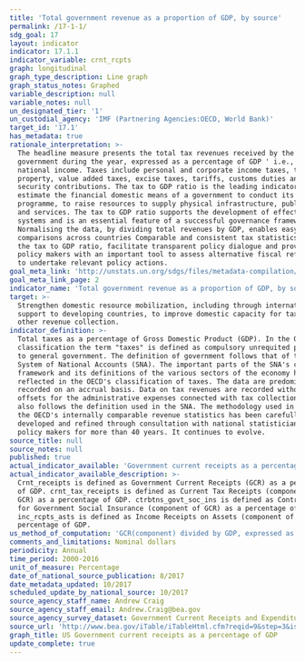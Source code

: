 ```yaml
---
title: 'Total government revenue as a proportion of GDP, by source'
permalink: /17-1-1/
sdg_goal: 17
layout: indicator
indicator: 17.1.1
indicator_variable: crnt_rcpts
graph: longitudinal
graph_type_description: Line graph
graph_status_notes: Graphed
variable_description: null
variable_notes: null
un_designated_tier: '1'
un_custodial_agency: 'IMF (Partnering Agencies:OECD, World Bank)'
target_id: '17.1'
has_metadata: true
rationale_interpretation: >-
  The headline measure presents the total tax revenues received by the national
  government during the year, expressed as a percentage of GDP ' i.e., total
  national income. Taxes include personal and corporate income taxes, taxes on
  property, value added taxes, excise taxes, tariffs, customs duties and social
  security contributions. The tax to GDP ratio is the leading indicator to
  estimate the financial domestic means of a government to conduct its
  programme, to raise resources to supply physical infrastructure, public goods
  and services. The tax to GDP ratio supports the development of effective tax
  systems and is an essential feature of a successful governance framework.
  Normalising the data, by dividing total revenues by GDP, enables easy
  comparisons across countries Comparable and consistent tax statistics, such as
  the tax to GDP ratio, facilitate transparent policy dialogue and provide
  policy makers with an important tool to assess alternative fiscal reforms and
  to undertake relevant policy actions.
goal_meta_link: 'http://unstats.un.org/sdgs/files/metadata-compilation/Metadata-Goal-17.pdf'
goal_meta_link_page: 2
indicator_name: 'Total government revenue as a proportion of GDP, by source'
target: >-
  Strengthen domestic resource mobilization, including through international
  support to developing countries, to improve domestic capacity for tax and
  other revenue collection.
indicator_definition: >-
  Total taxes as a percentage of Gross Domestic Product (GDP). In the OECD
  classification the term "taxes" is defined as compulsory unrequited payments
  to general government. The definition of government follows that of the 2008
  System of National Accounts (SNA). The important parts of the SNA's conceptual
  framework and its definitions of the various sectors of the economy have been
  reflected in the OECD's classification of taxes. The data are predominantly
  recorded on an accrual basis. Data on tax revenues are recorded without
  offsets for the administrative expenses connected with tax collection. GDP
  also follows the definition used in the SNA. The methodology used in compiling
  the OECD's internally comparable revenue statistics has been carefully
  developed and refined through consultation with national statisticians and tax
  policy makers for more than 40 years. It continues to evolve.
source_title: null
source_notes: null
published: true
actual_indicator_available: 'Government current receipts as a percentage of GDP, by source'
actual_indicator_available_description: >-
  Crnt_receipts is defined as Government Current Receipts (GCR) as a percentage
  of GDP. crnt_tax_receipts is defined as Current Tax Receipts (component of
  GCR) as a percentage of GDP. ctrbtns_govt_soc_ins is defined as Contributions
  for Government Social Insurance (component of GCR) as a percentage of GDP.
  inc_rcpts_asts is defined as Income Receipts on Assets (component of GCR) as a
  percentage of GDP.
us_method_of_computation: 'GCR(component) divided by GDP, expressed as a percentage'
comments_and_limitations: Nominal dollars
periodicity: Annual
time_period: 2000-2016
unit_of_measure: Percentage
date_of_national_source_publication: 8/2017
date_metadata_updated: 10/2017
scheduled_update_by_national_source: 10/2017
source_agency_staff_name: Andrew Craig
source_agency_staff_email: Andrew.Craig@bea.gov
source_agency_survey_dataset: Government Current Receipts and Expenditures
source_url: 'http://www.bea.gov/iTable/iTableHtml.cfm?reqid=9&step=3&isuri=1&903=86'
graph_title: US Government current receipts as a percentage of GDP
update_complete: true
---
```


